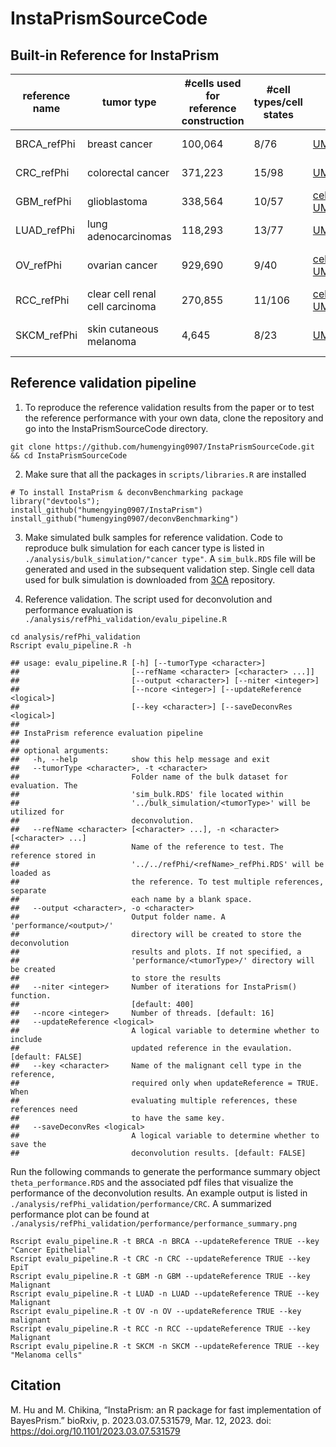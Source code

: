 # InstaPrismSourceCode

## Built-in Reference for InstaPrism

| reference name | tumor type                       | #cells used for reference construction | #cell types/cell states | umap | citation | download |
|----------------|----------------------------------|----------------------------------------|-------------------------|------|----------|----------|
| BRCA_refPhi    | breast cancer                    | 100,064                                    | 8/76                             |[UMAP](https://singlecell.broadinstitute.org/single_cell/study/SCP1039/a-single-cell-and-spatially-resolved-atlas-of-human-breast-cancers)      | [Wu et al. 2021](https://www.nature.com/articles/s41588-021-00911-1) | [↓](https://github.com/humengying0907/InstaPrismSourceCode/raw/main/refPhi/BRCA_refPhi.RDS) |
| CRC_refPhi     | colorectal cancer                | 371,223                                    | 15/98                           |[UMAP](https://singlecell.broadinstitute.org/single_cell/study/SCP1162/human-colon-cancer-atlas-c295?scpbr=human-cell-atlas-main-collection)      | [Pelka et al. 2021](https://www.cell.com/cell/fulltext/S0092-8674(21)00945-4?_returnURL=https%3A%2F%2Flinkinghub.elsevier.com%2Fretrieve%2Fpii%2FS0092867421009454%3Fshowall%3Dtrue) |  [↓](https://github.com/humengying0907/InstaPrismSourceCode/raw/main/refPhi/CRC_refPhi.RDS) |
| GBM_refPhi     | glioblastoma                     | 338,564                                    | 10/57                             |[cellxgeneLink](https://cellxgene.cziscience.com/collections/999f2a15-3d7e-440b-96ae-2c806799c08c), [UMAP](https://cellxgene.cziscience.com/e/56c4912d-2bae-4b64-98f2-af8a84389208.cxg/)      | [Ruiz et al. 2022](https://www.biorxiv.org/content/10.1101/2022.08.27.505439v1) |[↓](https://github.com/humengying0907/InstaPrismSourceCode/raw/main/refPhi/GBM_refPhi.RDS) |
| LUAD_refPhi    | lung adenocarcinomas             | 118,293                                    | 13/77                            |[UMAP](https://www.weizmann.ac.il/sites/3CA/study-data/umap/20115)      | [Xing et al. 2021](https://www.science.org/doi/10.1126/sciadv.abd9738) | [↓](https://github.com/humengying0907/InstaPrismSourceCode/raw/main/refPhi/LUAD_refPhi.RDS) |
| OV_refPhi      | ovarian cancer                   | 929,690                                    | 9/40                             |[cellxgeneLink](https://cellxgene.cziscience.com/collections/4796c91c-9d8f-4692-be43-347b1727f9d8), [UMAP](https://cellxgene.cziscience.com/e/b252b015-b488-4d5c-b16e-968c13e48a2c.cxg/)      | [Vazquez et al. 2022](https://www.nature.com/articles/s41586-022-05496-1) | [↓](https://github.com/humengying0907/InstaPrismSourceCode/raw/main/refPhi/OV_refPhi.RDS) |
| RCC_refPhi     | clear cell renal cell carcinoma  | 270,855                                    | 11/106                            |[cellxgeneLink](https://cellxgene.cziscience.com/collections/f7cecffa-00b4-4560-a29a-8ad626b8ee08), [UMAP](https://cellxgene.cziscience.com/e/5af90777-6760-4003-9dba-8f945fec6fdf.cxg/)      | [Li et al. 2022](https://www.cell.com/cancer-cell/fulltext/S1535-6108(22)00548-7) | [↓](https://github.com/humengying0907/InstaPrismSourceCode/raw/main/refPhi/RCC_refPhi.RDS) |
| SKCM_refPhi    | skin cutaneous melanoma          | 4,645                                      | 8/23                             |[UMAP](https://www.weizmann.ac.il/sites/3CA/study-data/umap/20111)      | [Tirosh et al. 2016](https://www.science.org/doi/10.1126/science.aad0501) | [↓](https://github.com/humengying0907/InstaPrismSourceCode/raw/main/refPhi/SKCM_refPhi.RDS) |

## Reference validation pipeline
1. To reproduce the reference validation results from the paper or to test the reference performance with your own data, clone the repository and go into the InstaPrismSourceCode directory.
```
git clone https://github.com/humengying0907/InstaPrismSourceCode.git && cd InstaPrismSourceCode
```

2. Make sure that all the packages in `scripts/libraries.R` are installed
```
# To install InstaPrism & deconvBenchmarking package
library("devtools");
install_github("humengying0907/InstaPrism")
install_github("humengying0907/deconvBenchmarking")
```

3. Make simulated bulk samples for reference validation. Code to reproduce bulk simulation for each cancer type is listed in `./analysis/bulk_simulation/"cancer type"`. A `sim_bulk.RDS` file will be generated and used in the subsequent validation step. Single cell data used for bulk simulation is downloaded from [3CA](https://www.weizmann.ac.il/sites/3CA/) repository.

4. Reference validation. The script used for deconvolution and performance evaluation is `./analysis/refPhi_validation/evalu_pipeline.R`

```
cd analysis/refPhi_validation
Rscript evalu_pipeline.R -h
```
    ## usage: evalu_pipeline.R [-h] [--tumorType <character>]
    ##                         [--refName <character> [<character> ...]]
    ##                         [--output <character>] [--niter <integer>]
    ##                         [--ncore <integer>] [--updateReference <logical>]
    ##                         [--key <character>] [--saveDeconvRes <logical>]
    ## 
    ## InstaPrism reference evaluation pipeline
    ## 
    ## optional arguments:
    ##   -h, --help            show this help message and exit
    ##   --tumorType <character>, -t <character>
    ##                         Folder name of the bulk dataset for evaluation. The
    ##                         'sim_bulk.RDS' file located within
    ##                         '../bulk_simulation/<tumorType>' will be utilized for
    ##                         deconvolution.
    ##   --refName <character> [<character> ...], -n <character> [<character> ...]
    ##                         Name of the reference to test. The reference stored in
    ##                         '../../refPhi/<refName>_refPhi.RDS' will be loaded as
    ##                         the reference. To test multiple references, separate
    ##                         each name by a blank space.
    ##   --output <character>, -o <character>
    ##                         Output folder name. A 'performance/<output>/'
    ##                         directory will be created to store the deconvolution
    ##                         results and plots. If not specified, a
    ##                         'performance/<tumorType>/' directory will be created
    ##                         to store the results
    ##   --niter <integer>     Number of iterations for InstaPrism() function.
    ##                         [default: 400]
    ##   --ncore <integer>     Number of threads. [default: 16]
    ##   --updateReference <logical>
    ##                         A logical variable to determine whether to include
    ##                         updated reference in the evaulation. [default: FALSE]
    ##   --key <character>     Name of the malignant cell type in the reference,
    ##                         required only when updateReference = TRUE. When
    ##                         evaluating multiple references, these references need
    ##                         to have the same key.
    ##   --saveDeconvRes <logical>
    ##                         A logical variable to determine whether to save the
    ##                         deconvolution results. [default: FALSE]

Run the following commands to generate the performance summary object `theta_performance.RDS` and the associated pdf files that visualize the performance of the deconvolution results. An example output is listed in `./analysis/refPhi_validation/performance/CRC`. A summarized performance plot can be found at `./analysis/refPhi_validation/performance/performance_summary.png`

```
Rscript evalu_pipeline.R -t BRCA -n BRCA --updateReference TRUE --key "Cancer Epithelial"
Rscript evalu_pipeline.R -t CRC -n CRC --updateReference TRUE --key EpiT
Rscript evalu_pipeline.R -t GBM -n GBM --updateReference TRUE --key Malignant
Rscript evalu_pipeline.R -t LUAD -n LUAD --updateReference TRUE --key Malignant
Rscript evalu_pipeline.R -t OV -n OV --updateReference TRUE --key malignant
Rscript evalu_pipeline.R -t RCC -n RCC --updateReference TRUE --key Malignant
Rscript evalu_pipeline.R -t SKCM -n SKCM --updateReference TRUE --key "Melanoma cells"
```

## Citation
M. Hu and M. Chikina, “InstaPrism: an R package for fast implementation of BayesPrism.” bioRxiv, p. 2023.03.07.531579, Mar. 12, 2023.
doi: https://doi.org/10.1101/2023.03.07.531579
